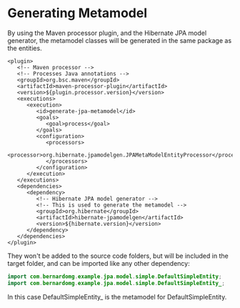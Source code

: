 # Generating Metamodel

By using the Maven processor plugin, and the Hibernate JPA model generator, the metamodel classes will be generated in the same package as the entities.

```markup
<plugin>
   <!-- Maven processor -->
   <!-- Processes Java annotations -->
   <groupId>org.bsc.maven</groupId>
   <artifactId>maven-processor-plugin</artifactId>
   <version>${plugin.processor.version}</version>
   <executions>
      <execution>
         <id>generate-jpa-metamodel</id>
         <goals>
            <goal>process</goal>
         </goals>
         <configuration>
            <processors>
               <processor>org.hibernate.jpamodelgen.JPAMetaModelEntityProcessor</processor>
            </processors>
         </configuration>
      </execution>
   </executions>
   <dependencies>
      <dependency>
         <!-- Hibernate JPA model generator -->
         <!-- This is used to generate the metamodel -->
         <groupId>org.hibernate</groupId>
         <artifactId>hibernate-jpamodelgen</artifactId>
         <version>${hibernate.version}</version>
      </dependency>
   </dependencies>
</plugin>
```

They won't be added to the source code folders, but will be included in the target folder, and can be imported like any other dependency:

```java
import com.bernardomg.example.jpa.model.simple.DefaultSimpleEntity;
import com.bernardomg.example.jpa.model.simple.DefaultSimpleEntity_;
```

In this case DefaultSimpleEntity\_ is the metamodel for DefaultSimpleEntity.

